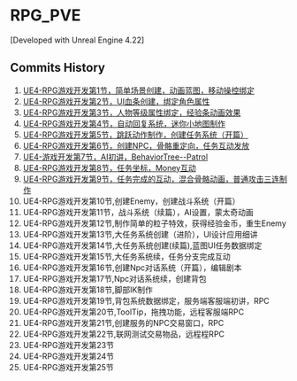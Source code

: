 # RPG_PVE

[Developed with Unreal Engine 4.22]

## Commits History

1. [UE4-RPG游戏开发第1节，简单场景创建，动画蓝图，移动操控绑定](https://github.com/unreal-engine-channel/RPG-PVE/commit/8dd9bf24c6675fe4651b8d7a291b1abb62ef5a9a)
2. [UE4-RPG游戏开发第2节，UI血条创建，绑定角色属性](https://github.com/unreal-engine-channel/RPG-PVE/commit/df274945e8fb5b03b823127571c959384f49cede)
3. [UE4-RPG游戏开发第3节，人物等级属性绑定，经验条动画效果](https://github.com/unreal-engine-channel/RPG-PVE/commit/80e93dd5e4b163ae3bbfe32bab313a527077e9a9)
4. [UE4-RPG游戏开发第4节，自动回复系统，迷你小地图制作](https://github.com/unreal-engine-channel/RPG-PVE/commit/9f52ef4b5fa1641cf7f14e7b73dea74fd97f74db)
5. [UE4-RPG游戏开发第5节，跳跃动作制作，创建任务系统（开篇）](https://github.com/unreal-engine-channel/RPG-PVE/commit/fede2c97a4aac984e13bfa4ad96c6ecf4b6b4167#diff-8004613b113c3dcbe3e1d238b0f8fb0737d5bca0a11872242d4dae191b626489)
6. [UE4-RPG游戏开发第6节，创建NPC，骨骼重定向，任务互动发放](https://github.com/unreal-engine-channel/RPG-PVE/commit/25938d624bf062c93d6be00ab3cb0f9360c60961)
7. [UE4-游戏开发第7节，AI初讲，BehaviorTree--Patrol](https://github.com/unreal-engine-channel/RPG-PVE/commit/87521add4ff7b3a690088abd6603811f9669e37c)
8. [UE4-RPG游戏开发第8节，任务坐标，Money互动](https://github.com/unreal-engine-channel/RPG-PVE/commit/e17fc1afb3f93443ebea0dd736a108c360cb4003)
9. [UE4-RPG游戏开发第9节，任务完成的互动，混合骨骼动画，普通攻击三连制作](https://github.com/unreal-engine-channel/RPG-PVE/commit/b234565837dfc58d8686e708b1b5e52d35fd4518)
10. UE4-RPG游戏开发第10节,创建Enemy，创建战斗系统（开篇）
11. UE4-RPG游戏开发第11节，战斗系统（续篇），AI设置，蒙太奇动画
12. UE4-RPG游戏开发第12节,制作简单的粒子特效，获得经验金币，重生Enemy
13. UE4-RPG游戏开发第13节,大任务系统创建（进阶），UI设计应用细讲
14. UE4-RPG游戏开发第14节,大任务系统创建(续篇),蓝图UI任务数据绑定
15. UE4-RPG游戏开发第15节,大任务系统续，任务分支完成互动
16. UE4-RPG游戏开发第16节,创建Npc对话系统（开篇），编辑剧本
17. UE4-RPG游戏开发第17节,Npc对话系统续，创建背包
18. UE4-RPG游戏开发第18节,脚部IK制作
19. UE4-RPG游戏开发第19节,背包系统数据绑定，服务端客服端初讲，RPC
20. UE4-RPG游戏开发第20节,ToolTip，拖拽功能，远程客服端RPC
21. UE4-RPG游戏开发第21节,创建服务的NPC交易窗口，RPC
22. UE4-RPG游戏开发第22节,联网测试交易物品，远程程RPC
23. UE4-RPG游戏开发第23节
24. UE4-RPG游戏开发第24节
25. UE4-RPG游戏开发第25节